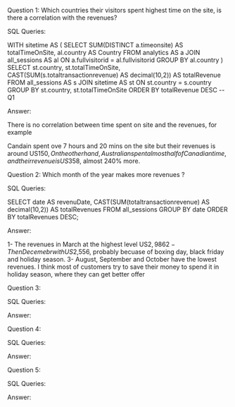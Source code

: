 Question 1: Which countries their visitors spent highest time on the site, is there a correlation with the revenues?

SQL Queries:

WITH sitetime AS ( 
SELECT SUM(DISTINCT a.timeonsite) AS totalTimeOnSite, al.country AS Country
FROM analytics AS a
JOIN all_sessions AS al
ON a.fullvisitorid = al.fullvisitorid
GROUP BY al.country
)
SELECT st.country, st.totalTimeOnSite,
	   CAST(SUM(s.totaltransactionrevenue) AS decimal(10,2)) AS totalRevenue 
	   FROM all_sessions AS s
	   JOIN sitetime AS st
	   ON st.country = s.country
       GROUP BY st.country, st.totalTimeOnSite
       ORDER BY totalRevenue DESC -- Q1
	   
	   

Answer: 

There is no correlation between time spent on site and the revenues, for example

Candain spent ove 7 hours and 20 mins on the site but their revenues is around US$150,
On the other hand, Australian spent almost half of Canadian time, and their revenue is US$358, almost 240% more. 


Question 2: Which month of the year makes more revenues ?

SQL Queries:

SELECT date AS revenuDate, CAST(SUM(totaltransactionrevenue) AS decimal(10,2)) AS totalRevenues
FROM all_sessions
GROUP BY date
ORDER BY totalRevenues DESC;

Answer:

1- The revenues in March at the highest level US$2,986
2- Then Decemebr with US$2,556, probably becuase of boxing day, black friday and holiday season.
3- August, September and October have the lowest revenues. 
   I think most of customers try to save their money to spend it in holiday season, where they can get better offer 

Question 3: 

SQL Queries:

Answer:



Question 4: 

SQL Queries:

Answer:



Question 5: 

SQL Queries:

Answer:
